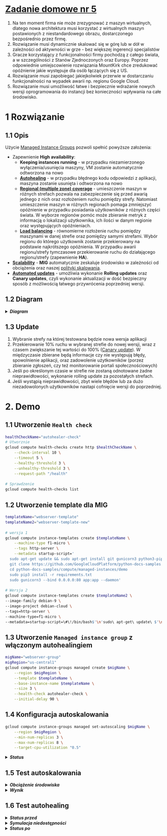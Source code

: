 # [Zadanie domowe nr 5](https://szkolachmury.pl/google-cloud-platform-droga-architekta/tydzien-5-instance-groups-i-autoskalowanie/zadanie-domowe-nr-5/)

1. Na ten moment firma nie może zrezygnować z maszyn wirtualnych, dlatego nowa architektura musi korzystać z wirtualnych maszyn postawionych z niestandardowego obrazu, dostarczonego bezpośrednio przez firmę.
2. Rozwiązanie musi dynamicznie skalować się w górę lub w dół w zależności od aktywności w grze - bez większej ingerencji specjalistów
3. Gracze korzystający z funkcjonalności firmy pochodzą z całego świata, a w szczególności z Stanów Zjednoczonych oraz Europy. Poprzez odpowiednie umiejscowienie rozwiązania MountKirk chce zredukować opóźnienie jakie występuje dla osób łączących się z US.
4. Rozwiązanie musi zapobiegać jakiejkolwiek przerwie w dostarczaniu funkcjonalności na wypadek awarii np. regionu Google Cloud.
5. Rozwiązanie musi umożliwość łatwe i bezpiecznie wdrażanie nowych wersji oprogramowania do instancji bez konieczności wpływania na całe środowisko.

# 1 Rozwiązanie
## 1.1 Opis
Użycie [Managed Instance Groups](https://cloud.google.com/compute/docs/instance-groups/) pozwoli spełnić powyższe założenia:
* Zapewnienie **High availability**:
  * **Keeping instances running** - w przypadku niezamierzonego wyłączenia/usunięcia maszyny, VM zostanie automatycznie odtworzona na nowo
  * [**Autohealing**](https://cloud.google.com/compute/docs/instance-groups/#autohealing) - w przypadku błędnego kodu odpowiedzi z aplikacji, maszyna zostanie usunięta i odtworzona na nowo
  * [**Regional (multiple zone) coverage**](https://cloud.google.com/compute/docs/instance-groups/#types_of_managed_instance_groups) - umieszczenie maszyn w różnych strefach pozwala na zabezpieczenie się przed awarią jednego z nich oraz rozłożeniem ruchu pomiędzy strefy. Natomiast umieszczenie maszyn w różnych regionach pomaga zmniejszyć opóźnienie w przypadku posiadania użytkowników z różnych części świata. W wyborze regionów pomóc może zbieranie metryk z informacją o lokalizacji użytkownika, ich ilości w danym regionie oraz występujących opóźnieniach.
  * [**Load balancing**](https://cloud.google.com/compute/docs/instance-groups/#load_balancing) - równomierne rozłożenie ruchu pomiędzy maszynami w danej strefie oraz pomiędzy samymi strefami. Wybór regionu do którego użytkownik zostanie przekierowany na podstawie najkrótszego opóźnienia. W przypadku awarii regionu/strefy tymczasowe przekierowanie ruchu do działającego regionu/strefy (zapewnienie **HA**).
* [**Scalability**](https://cloud.google.com/compute/docs/instance-groups/#autoscaling) - **MIG** automatycznie zeskaluje środowisko w zależności od obciążenia oraz naszej [polityki skalowania](https://cloud.google.com/compute/docs/autoscaler/#policies).
* [**Automated updates**](https://cloud.google.com/compute/docs/instance-groups/#automatic_updating) - umożliwia wykonanie **Rolling updates** oraz **Canary updates**, czyli wykonanie aktualizacji w dość bezpieczny sposób z możliwością łatwego przywrócenia poprzedniej wersji.

## 1.2 Diagram

<details>
  <summary><b><i>Diagram</i></b></summary>

![Diagram](./img/20200112221046.jpg "Diagram")
</details>

## 1.3 Update

1. Wybranie strefy na której testowana będzie nowa wersja aplikacji
2. Przekierowanie 10% ruchu w wybranej strefie do nowej wersji, wraz z czasem zwiększanie tej wartości do 100% ([Canary update](https://cloud.google.com/compute/docs/instance-groups/rolling-out-updates-to-managed-instance-groups#starting_a_canary_update)). W międzyczasie zbierane będą informacje czy nie występują błędy, spowolnienie aplikacji, oraz zadowolenie użytkowników (porzez zbieranie zgłoszeń, czy też monitorowanie portali społecznościowych)
3. Jeśli po określonym czasie w strefie nie zostaną odnotowane żadne nieprawidłowości, wykonanie rolling update za pozostałych strefach.
4. Jeśli wystąpią nieprawidłowości, zbyt wiele błędów lub za dużo niezadowolonych użytkowników nastapi cofnięcie wersji do poprzedniej.

# 2. Demo

## 1.1 Utworzenie `Health check`
```bash
healthCheckName="autohealer-check"
# Utworznie
gcloud compute health-checks create http $healthCheckName \
    --check-interval 10 \
    --timeout 5 \
    --healthy-threshold 3 \
    --unhealthy-threshold 3 \
    --request-path "/health"

# Sprawdzenie
gcloud compute health-checks list
```

## 1.2 Utworzenie template dla MIG
```bash
templateName="webserver-template"
templateName2="webserver-template-new"

# wersja 1
gcloud compute instance-templates create $templateName \
    --machine-type f1-micro \
    --tags http-server \
    --metadata startup-script='
  sudo apt-get update && sudo apt-get install git gunicorn3 python3-pip -y
  git clone https://github.com/GoogleCloudPlatform/python-docs-samples.git
  cd python-docs-samples/compute/managed-instances/demo
  sudo pip3 install -r requirements.txt
  sudo gunicorn3 --bind 0.0.0.0:80 app:app --daemon'

# Wersja 2
gcloud compute instance-templates create $templateName2 \
--image-family debian-9 \
--image-project debian-cloud \
--tags=http-server \
--machine-type=f1-micro \
--metadata=startup-script=\#\!/bin/bash$'\n'sudo\ apt-get\ update\ $'\n'sudo\ apt-get\ install\ -y\ nginx\ $'\n'sudo\ service\ nginx\ start\ $'\n'sudo\ sed\ -i\ --\ \"s/Welcome\ to\ nginx/Version:2\ -\ Welcome\ to\ \$HOSTNAME/g\"\ /var/www/html/index.nginx-debian.html
```

## 1.3 Utworzenie `Managed instance group` z włączonym autohealingiem
```bash
migName="webserver-group"
migRegion="us-central1"
gcloud compute instance-groups managed create $migName \
    --region $migRegion \
    --template $templateName \
    --base-instance-name $templateName \
    --size 3 \
    --health-check autohealer-check \
    --initial-delay 90 \
```

## 1.4 Konfiguracja autoskalowania
```bash
gcloud compute instance-groups managed set-autoscaling $migName \
    --region $migRegion \
    --min-num-replicas 3 \
    --max-num-replicas 8 \
    --target-cpu-utilization "0.5"
```

<details>
  <summary><b><i>Status</i></b></summary>

```bash
bartosz@cloudshell:~ (resonant-idea-261413)$ gcloud compute instance-groups managed list-instances $migName --region $migRegion
NAME                     ZONE           STATUS   ACTION  INSTANCE_TEMPLATE   VERSION_NAME  LAST_ERROR
webserver-template-65ng  us-central1-b  RUNNING  NONE    webserver-template
webserver-template-t1pt  us-central1-c  RUNNING  NONE    webserver-template
webserver-template-hhv3  us-central1-f  RUNNING  NONE    webserver-template
```
</details>

## 1.5 Test autoskalowania

<details>
  <summary><b><i>Obciążenie środowiska</i></b></summary>

![Screen](./img/20200114003028.jpg "Screen")
</details>


<details>
  <summary><b><i>Wynik</i></b></summary>

```bash
bartosz@cloudshell:~ (resonant-idea-261413)$ gcloud compute instance-groups managed list-instances $migName --region $migRegion
NAME                     ZONE           STATUS   ACTION  INSTANCE_TEMPLATE   VERSION_NAME  LAST_ERROR
webserver-template-3kjd  us-central1-b  RUNNING  NONE    webserver-template
webserver-template-65ng  us-central1-b  RUNNING  NONE    webserver-template
webserver-template-b3zq  us-central1-b  RUNNING  NONE    webserver-template
webserver-template-t1pt  us-central1-c  RUNNING  NONE    webserver-template
webserver-template-wd9t  us-central1-c  RUNNING  NONE    webserver-template
webserver-template-hhv3  us-central1-f  RUNNING  NONE    webserver-template
webserver-template-qfrf  us-central1-f  RUNNING  NONE    webserver-template
webserver-template-szmw  us-central1-f  RUNNING  NONE    webserver-template
```
</details>


## 1.6 Test autohealing

<details>
  <summary><b><i>Status przed</i></b></summary>

```bash
bartosz@cloudshell:~ (resonant-idea-261413)$ gcloud compute instance-groups managed list-instances $migName --region $migRegion
NAME                     ZONE           STATUS   ACTION  INSTANCE_TEMPLATE   VERSION_NAME  LAST_ERROR
webserver-template-3kjd  us-central1-b  RUNNING  NONE    webserver-template
webserver-template-t1pt  us-central1-c  RUNNING  NONE    webserver-template
webserver-template-hhv3  us-central1-f  RUNNING  NONE    webserver-template
```
</details>

<details>
  <summary><b><i>Symulacja niedostępności</i></b></summary>

![Screen](./img/20200114010315.jpg "Screen")
</details>

<details>
  <summary><b><i>Status po</i></b></summary>

```bash
bartosz@cloudshell:~ (resonant-idea-261413)$ gcloud compute instance-groups managed list-instances $migName --region $migRegion
NAME                     ZONE           STATUS    ACTION      INSTANCE_TEMPLATE   VERSION_NAME  LAST_ERROR
webserver-template-3kjd  us-central1-b  STOPPING  RECREATING  webserver-template
webserver-template-t1pt  us-central1-c  RUNNING   NONE        webserver-template
webserver-template-hhv3  us-central1-f  RUNNING   NONE        webserver-template
```
</details>

